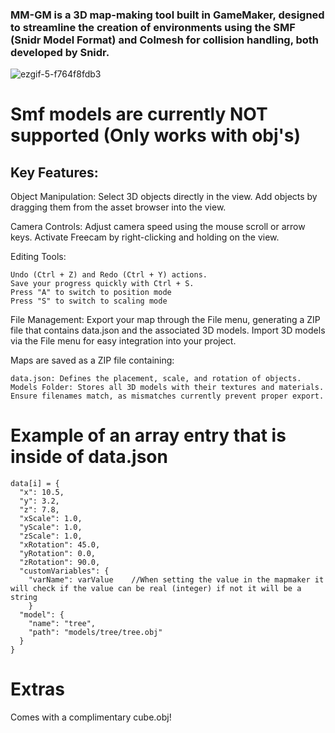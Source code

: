 ### MM-GM is a 3D map-making tool built in GameMaker, designed to streamline the creation of environments using the SMF (Snidr Model Format) and Colmesh for collision handling, both developed by Snidr.
![ezgif-5-f764f8fdb3](https://github.com/user-attachments/assets/b214228d-4e85-4f5c-8a71-0083ddf773e3)

# Smf models are currently NOT supported (Only works with obj's)

## Key Features:


Object Manipulation:
    Select 3D objects directly in the view.
    Add objects by dragging them from the asset browser into the view.

Camera Controls:
    Adjust camera speed using the mouse scroll or arrow keys.
    Activate Freecam by right-clicking and holding on the view.

Editing Tools:

    Undo (Ctrl + Z) and Redo (Ctrl + Y) actions.
    Save your progress quickly with Ctrl + S.
    Press "A" to switch to position mode
    Press "S" to switch to scaling mode

File Management:
    Export your map through the File menu, generating a ZIP file that contains data.json and the associated 3D models.
    Import 3D models via the File menu for easy integration into your project.

Maps are saved as a ZIP file containing:

    data.json: Defines the placement, scale, and rotation of objects.
    Models Folder: Stores all 3D models with their textures and materials. Ensure filenames match, as mismatches currently prevent proper export.

# Example of an array entry that is inside of data.json

    data[i] = {
      "x": 10.5,
      "y": 3.2,
      "z": 7.8,
      "xScale": 1.0,
      "yScale": 1.0,
      "zScale": 1.0,
      "xRotation": 45.0,
      "yRotation": 0.0,
      "zRotation": 90.0,
      "customVariables": {
        "varName": varValue    //When setting the value in the mapmaker it will check if the value can be real (integer) if not it will be a string
        }
      "model": {
        "name": "tree",
        "path": "models/tree/tree.obj"
      }
    }

# Extras

Comes with a complimentary cube.obj!
